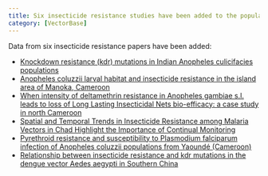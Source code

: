 ```yaml
---
title: Six insecticide resistance studies have been added to the population biology
category: [VectorBase]
---
```

<p>Data from six insecticide resistance papers have been added:
<ul>
<li><a href="/popbio/project/?id=VBP0000139">Knockdown resistance (kdr) mutations in Indian Anopheles culicifacies populations</a></li>
<li><a href="/popbio/project/?id=VBP0000140">Anopheles coluzzii larval habitat and insecticide resistance in the island area of Manoka, Cameroon</a></li>
<li><a href="/popbio/project/?id=VBP0000141">When intensity of deltamethrin resistance in Anopheles gambiae s.l. leads to loss of Long Lasting Insecticidal Nets bio-efficacy: a case study in north Cameroon</a></li>
<li><a href="/popbio/project/?id=VBP0000142">Spatial and Temporal Trends in Insecticide Resistance among Malaria Vectors in Chad Highlight the Importance of Continual Monitoring</a></li>
<li><a href="/popbio/project/?id=VBP0000143">Pyrethroid resistance and susceptibility to Plasmodium falciparum infection of Anopheles coluzzii populations from Yaoundé (Cameroon)</a></li>
<li><a href="/popbio/project/?id=VBP0000144">Relationship between insecticide resistance and kdr mutations in the dengue vector Aedes aegypti in Southern China</a></li>
</ul>
